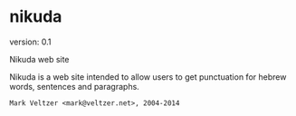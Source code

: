 nikuda
======

version: 0.1

Nikuda web site

Nikuda is a web site intended to allow
users to get punctuation for hebrew words, sentences and paragraphs.

	Mark Veltzer <mark@veltzer.net>, 2004-2014
